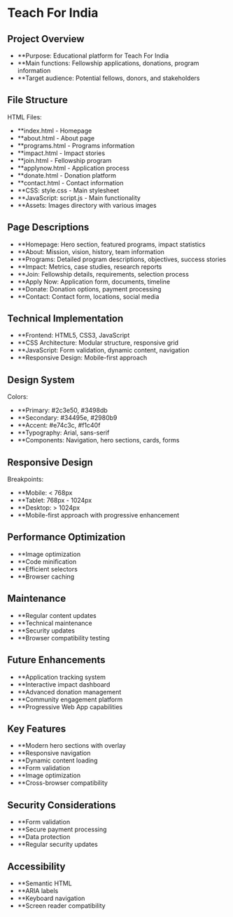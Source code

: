 # Teach For India


## Project Overview
* **Purpose: Educational platform for Teach For India
* **Main functions: Fellowship applications, donations, program information
* **Target audience: Potential fellows, donors, and stakeholders


## File Structure
HTML Files:
* **index.html - Homepage
* **about.html - About page
* **programs.html - Programs information
* **impact.html - Impact stories
* **join.html - Fellowship program
* **applynow.html - Application process
* **donate.html - Donation platform
* **contact.html - Contact information
* **CSS: style.css - Main stylesheet
* **JavaScript: script.js - Main functionality
* **Assets: Images directory with various images


## Page Descriptions
* **Homepage: Hero section, featured programs, impact statistics
* **About: Mission, vision, history, team information
* **Programs: Detailed program descriptions, objectives, success stories
* **Impact: Metrics, case studies, research reports
* **Join: Fellowship details, requirements, selection process
* **Apply Now: Application form, documents, timeline
* **Donate: Donation options, payment processing
* **Contact: Contact form, locations, social media


## Technical Implementation
* **Frontend: HTML5, CSS3, JavaScript
* **CSS Architecture: Modular structure, responsive grid
* **JavaScript: Form validation, dynamic content, navigation
* **Responsive Design: Mobile-first approach


## Design System
Colors:
* **Primary: #2c3e50, #3498db
* **Secondary: #34495e, #2980b9
* **Accent: #e74c3c, #f1c40f
* **Typography: Arial, sans-serif
* **Components: Navigation, hero sections, cards, forms


## Responsive Design
Breakpoints:
* **Mobile: < 768px
* **Tablet: 768px - 1024px
* **Desktop: > 1024px
* **Mobile-first approach with progressive enhancement


## Performance Optimization
* **Image optimization
* **Code minification
* **Efficient selectors
* **Browser caching


## Maintenance
* **Regular content updates
* **Technical maintenance
* **Security updates
* **Browser compatibility testing


## Future Enhancements
* **Application tracking system
* **Interactive impact dashboard
* **Advanced donation management
* **Community engagement platform
* **Progressive Web App capabilities


## Key Features
* **Modern hero sections with overlay
* **Responsive navigation
* **Dynamic content loading
* **Form validation
* **Image optimization
* **Cross-browser compatibility


## Security Considerations
* **Form validation
* **Secure payment processing
* **Data protection
* **Regular security updates


## Accessibility
* **Semantic HTML
* **ARIA labels
* **Keyboard navigation
* **Screen reader compatibility
